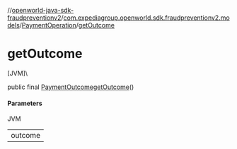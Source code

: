 //[openworld-java-sdk-fraudpreventionv2](../../../index.md)/[com.expediagroup.openworld.sdk.fraudpreventionv2.models](../index.md)/[PaymentOperation](index.md)/[getOutcome](get-outcome.md)

# getOutcome

[JVM]\

public final [PaymentOutcome](../-payment-outcome/index.md)[getOutcome](get-outcome.md)()

#### Parameters

JVM

| |
|---|
| outcome |
